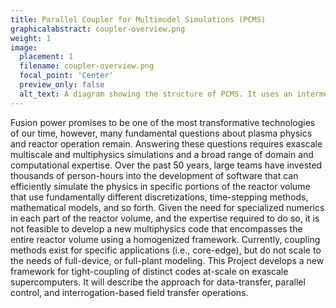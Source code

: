 ```yaml
---
title: Parallel Coupler for Multimodel Simulations (PCMS)
graphicalabstract: coupler-overview.png
weight: 1
image:
  placement: 1
  filename: coupler-overview.png
  focal_point: 'Center'
  preview_only: false
  alt_text: A diagram showing the structure of PCMS. It uses an intermediate representation of fields to improve scalability of new couplings.
---
```

Fusion power promises to be one of the most transformative technologies of our time, 
however, many fundamental questions about plasma physics and reactor operation remain. 
Answering these questions requires exascale multiscale and multiphysics simulations and a
broad range of domain and computational expertise. Over the past 50 years, large teams have 
invested thousands of person-hours into the development of software that can efficiently 
simulate the physics in specific portions of the reactor volume that use fundamentally 
different discretizations, time-stepping methods, mathematical models, and so forth. 
Given the need for specialized numerics in each part of the reactor volume, and the 
expertise required to do so, it is not feasible to develop a new multiphysics code 
that encompasses the entire reactor volume using a homogenized framework. Currently, 
coupling methods exist for specific applications (i.e., core-edge), but do not scale to 
the needs of full-device, or full-plant modeling. This Project develops a new framework for 
tight-coupling of distinct codes at-scale on exascale supercomputers. It will describe the 
approach for data-transfer, parallel control, and interrogation-based field transfer operations.
